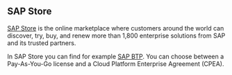 ## SAP Store

[SAP Store](https://store.sap.com/dcp/en/) is the online marketplace where customers around the world can discover, try, buy, and renew more than 1,800 enterprise solutions from SAP and its trusted partners.


In SAP Store you can find for example [SAP BTP](https://store.sap.com/dcp/en/product/display-9999951781_live_v1/sap-business-technology-platform). 
You can choose between a Pay-As-You-Go license and a Cloud Platform Enterprise Agreement (CPEA).

